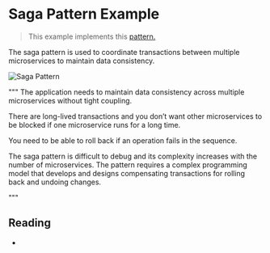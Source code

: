# Saga Pattern Example

> This example implements this [pattern.](https://docs.aws.amazon.com/prescriptive-guidance/latest/modernization-data-persistence/saga-pattern.html)

The saga pattern is used to coordinate transactions between multiple microservices to maintain data consistency.

![Saga Pattern](https://docs.aws.amazon.com/prescriptive-guidance/latest/modernization-data-persistence/images/enabling-diagram6.png)

"""
The application needs to maintain data consistency across multiple microservices without tight coupling.

There are long-lived transactions and you don’t want other microservices to be blocked if one microservice runs for a long time.

You need to be able to roll back if an operation fails in the sequence.

The saga pattern is difficult to debug and its complexity increases with the number of microservices. The pattern requires a complex programming model that develops and designs compensating transactions for rolling back and undoing changes.

"""

## Reading

* []()